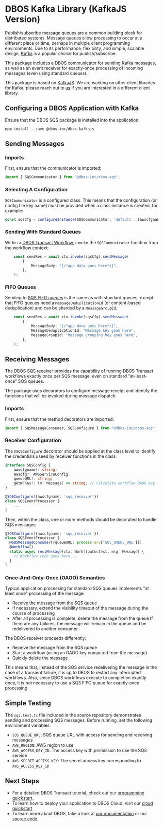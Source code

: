 # DBOS Kafka Library (KafkaJS Version)

Publish/subscribe message queues are a common building block for distributed systems.  Message queues allow processing to occur at a different place or time, perhaps in multiple client programming environments.  Due to its performance, flexibility, and simple, scalable design, [Kafka](https://www.confluent.io/cloud-kafka) is a popular choice for publish/subscribe.

This package includes a [DBOS](https://docs.dbos.dev/) [communicator](https://docs.dbos.dev/tutorials/communicator-tutorial) for sending Kafka messages, as well as an event receiver for exactly-once processing of incoming messages (even using standard queues).

This package is based on [KafkaJS](https://kafka.js.org/).  We are working on other client libraries for Kafka, please reach out to [us](https://www.dbos.dev/) if you are interested in a different client library.

## Configuring a DBOS Application with Kafka
Ensure that the DBOS SQS package is installed into the application:
```
npm install --save @dbos-inc/dbos-kafkajs
```

## Sending Messages

### Imports
First, ensure that the communicator is imported:
```typescript
import { SQSCommunicator } from "@dbos-inc/dbos-sqs";
```

### Selecting A Configuration
`SQSCommunicator` is a configured class.  This means that the configuration (or config file key name) must be provided when a class instance is created, for example:
```typescript
const sqsCfg = configureInstance(SQSCommunicator, 'default', {awscfgname: 'aws_config'});
```

### Sending With Standard Queues
Within a [DBOS Transact Workflow](https://docs.dbos.dev/tutorials/workflow-tutorial), invoke the `SQSCommunicator` function from the workflow context:
```typescript
    const sendRes = await ctx.invoke(sqsCfg).sendMessage(
        {
            MessageBody: "{/*app data goes here*/}",
        },
    );
```

### FIFO Queues
Sending to [SQS FIFO queues](https://docs.aws.amazon.com/AWSSimpleQueueService/latest/SQSDeveloperGuide/sqs-fifo-queues.html) is the same as with standard queues, except that FIFO queues need a `MessageDeduplicationId` (or content-based deduplication) and can be sharded by a `MessageGroupId`.

```typescript
    const sendRes = await ctx.invoke(sqsCfg).sendMessage(
        {
            MessageBody: "{/*app data goes here*/}",
            MessageDeduplicationId: "Message key goes here",
            MessageGroupId: "Message grouping key goes here",
        },
    );
```

## Receiving Messages

The DBOS SQS receiver provides the capability of running DBOS Transact workflows exactly once per SQS message, even on standard "at-least-once" SQS queues.  

The package uses decorators to configure message receipt and identify the functions that will be invoked during message dispatch.

### Imports
First, ensure that the method decorators are imported:
```typescript
import { SQSMessageConsumer, SQSConfigure } from "@dbos-inc/dbos-sqs";
```

### Receiver Configuration
The `@SQSConfigure` decorator should be applied at the class level to identify the credentials useed by receiver functions in the class:
```typescript
interface SQSConfig {
    awscfgname?: string;
    awscfg?: AWSServiceConfig;
    queueURL?: string;
    getWFKey?: (m: Message) => string; // Calculate workflow OAOO key for each message
}

@SQSConfigure({awscfgname: 'sqs_receiver'})
class SQSEventProcessor {
    ...
}
```

Then, within the class, one or more methods should be decorated to handle SQS messages:
```typescript
@SQSConfigure({awscfgname: 'sqs_receiver'})
class SQSEventProcessor {
  @SQSMessageConsumer({queueURL: process.env['SQS_QUEUE_URL']})
  @Workflow()
  static async recvMessage(ctx: WorkflowContext, msg: Message) {
    // Workflow code goes here...
  }
}
```

### Once-And-Only-Once (OAOO) Semantics
Typical application processing for standard SQS queues implements "at least once" processing of the message:
* Receive the message from the SQS queue
* If necessary, extend the visibility timeout of the message during the course of processing
* After all processing is complete, delete the message from the queue
If there are any failures, the message will remain in the queue and be redelivered to another consumer.

The DBOS receiver proceeds differently:
* Receive the message from the SQS queue
* Start a workflow (using an OAOO key computed from the message)
* Quickly delete the message

This means that, instead of the SQS service redelivering the message in the case of a transient failure, it is up to DBOS to restart any interrupted workflows.  Also, since DBOS workflows execute to completion exactly once, it is not necessary to use a SQS FIFO queue for exactly-once processing.

## Simple Testing
The `sqs.test.ts` file included in the source repository demonstrates sending and processing SQS messages.  Before running, set the following environment variables:
- `SQS_QUEUE_URL`: SQS queue URL with access for sending and receiving messages
- `AWS_REGION`: AWS region to use
- `AWS_ACCESS_KEY_ID`: The access key with permission to use the SQS service
- `AWS_SECRET_ACCESS_KEY`: The secret access key corresponding to `AWS_ACCESS_KEY_ID`

## Next Steps
- For a detailed DBOS Transact tutorial, check out our [programming quickstart](https://docs.dbos.dev/getting-started/quickstart-programming).
- To learn how to deploy your application to DBOS Cloud, visit our [cloud quickstart](https://docs.dbos.dev/getting-started/quickstart-cloud/)
- To learn more about DBOS, take a look at [our documentation](https://docs.dbos.dev/) or our [source code](https://github.com/dbos-inc/dbos-transact).
